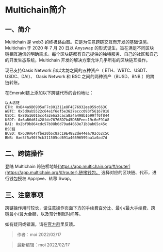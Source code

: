 # Multichain简介

## 一、简介

Multichain 是 web3 的终极路由器。它是为任意跨链交互而开发的基础设施。Multichain 于 2020 年 7 月 20 日以 Anyswap 的形式诞生，旨在满足不同区块链相互通信的明确需求。每个区块链都有自己提供的独特服务、自己的社区和自己的开发生态系统。Multichain 开发的解决方案允许几乎所有的区块链互操作。

现已支持Oasis Network 和以太坊之间的五种资产（ ETH、WBTC、USDT、USDC、DAI）、 Oasis Network 和 BSC 之间的两种资产（BUSD、BNB ）的跨链转账。

在Emerald链上添加以下跨链代币的合约地址：

```
以太坊链
ETH: 0xB44a9B6905aF7c801311e8F4E76932ee959c663C
WBTC: 0x5d9ab5522c64e1f6ef5e3627eccc093f56167818
USDC: 0x80a16016cc4a2e6a2caca8a4a498b1699ff0f844
USDT: 0x6aB6d61428fde76768D7b45D8BFeec19c6eF91A8
DAI: 0x2bf9b864cdc97b08b6d79ad4663e71b8ab65c45c
BSC链
BUSD: 0x639A647fbe20b6c8ac19E48E2de44ea792c62c5C
BNB: 0xe3f5a90f9cb311505cd691a46596599aa1a0ad7d
```
## 二、跨链操作

登陆 Multichain 跨链桥地址[https://app.multichain.org/#/router](https://app.multichain.org/#/router).链接钱包。
选择对应的区块链、代币，进行钱包授权 Apprpve、转移 Swap。
## 三、注意事项

跨链操作用时较长，请注意操作页面下方的手续费百分比、最小/最大手续费、跨链最小/最大金额，以及预计到账时间等。

如有疑问或错漏，请在[官方群](https://t.me/oasisnetworkchina)里反馈。
  > 作者：moi 2022/02/17

  > 最新编辑：moi 2022/02/17